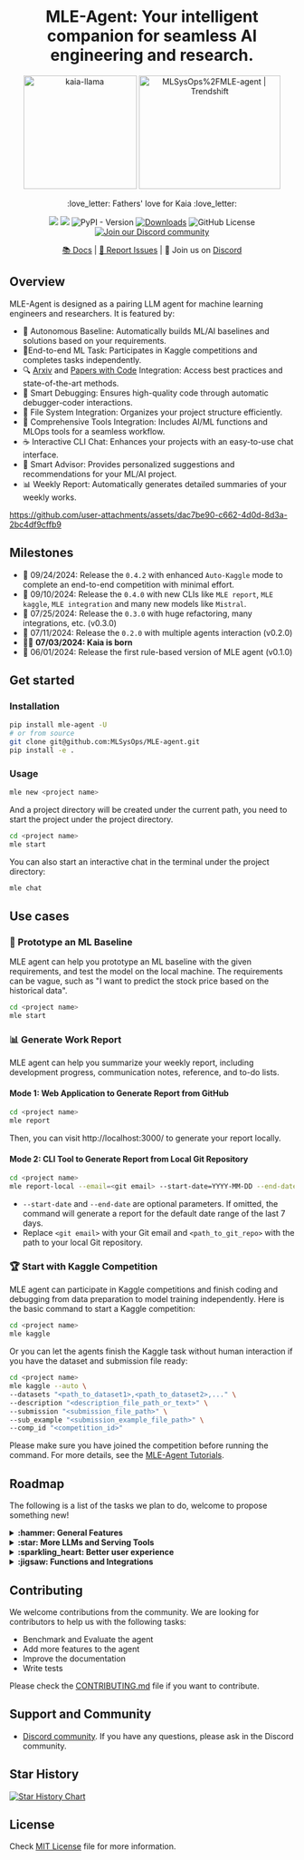 <div align="center">
<h1 align="center">MLE-Agent: Your intelligent companion for seamless AI engineering and research.</h1>
<img alt="kaia-llama" height="200px" src="assets/kaia_llama.webp">
<a href="https://trendshift.io/repositories/11658" target="_blank"><img src="https://trendshift.io/api/badge/repositories/11658" alt="MLSysOps%2FMLE-agent | Trendshift" style="width: 250px; height: 200px;" width="250" height="200px"/></a>
<p align="center">:love_letter: Fathers' love for Kaia :love_letter:</p>

![](https://github.com/MLSysOps/MLE-agent/actions/workflows/lint.yml/badge.svg)
![](https://github.com/MLSysOps/MLE-agent/actions/workflows/test.yml/badge.svg)
![PyPI - Version](https://img.shields.io/pypi/v/mle-agent)
[![Downloads](https://static.pepy.tech/badge/mle-agent)](https://pepy.tech/project/mle-agent)
![GitHub License](https://img.shields.io/github/license/MLSysOps/MLE-agent)
<a href="https://discord.gg/d9vcY7PA8Z"><img src="https://img.shields.io/badge/Discord-Join%20Us-purple?logo=discord&logoColor=white&style=flat" alt="Join our Discord community"></a>

[📚 Docs](https://mle-agent-site.vercel.app/) |
[🐞 Report Issues](https://github.com/MLSysOps/MLE-agent/issues/new) |
👋 Join us on <a href="https://discord.gg/d9vcY7PA8Z" target="_blank">Discord</a>

</div>

## Overview

MLE-Agent is designed as a pairing LLM agent for machine learning engineers and researchers. It is featured by:

- 🤖 Autonomous Baseline: Automatically builds ML/AI baselines and solutions based on your requirements.
- 🏅End-to-end ML Task: Participates in Kaggle competitions and completes tasks independently.
- 🔍 [Arxiv](https://arxiv.org/) and [Papers with Code](https://paperswithcode.com/) Integration: Access best practices
  and state-of-the-art methods.
- 🐛 Smart Debugging: Ensures high-quality code through automatic debugger-coder interactions.
- 📂 File System Integration: Organizes your project structure efficiently.
- 🧰 Comprehensive Tools Integration: Includes AI/ML functions and MLOps tools for a seamless workflow.
- ☕ Interactive CLI Chat: Enhances your projects with an easy-to-use chat interface.
- 🧠 Smart Advisor: Provides personalized suggestions and recommendations for your ML/AI project.
- 📊 Weekly Report: Automatically generates detailed summaries of your weekly works.

https://github.com/user-attachments/assets/dac7be90-c662-4d0d-8d3a-2bc4df9cffb9

## Milestones

- :rocket: 09/24/2024: Release the `0.4.2` with enhanced `Auto-Kaggle` mode to complete an end-to-end competition with minimal effort.
- :rocket: 09/10/2024: Release the `0.4.0` with new CLIs like `MLE report`, `MLE kaggle`, `MLE integration` and many new
  models like `Mistral`.
- :rocket: 07/25/2024: Release the `0.3.0` with huge refactoring, many integrations, etc. (v0.3.0)
- :rocket: 07/11/2024: Release the `0.2.0` with multiple agents interaction (v0.2.0)
- 👨‍🍼 **07/03/2024: Kaia is born**
- :rocket: 06/01/2024: Release the first rule-based version of MLE agent (v0.1.0)

## Get started

### Installation

```bash
pip install mle-agent -U
# or from source
git clone git@github.com:MLSysOps/MLE-agent.git
pip install -e .
```

### Usage

```bash
mle new <project name>
```

And a project directory will be created under the current path, you need to start the project under the project
directory.

```bash
cd <project name>
mle start
```

You can also start an interactive chat in the terminal under the project directory:

```bash
mle chat
```

## Use cases

### 🧪 Prototype an ML Baseline

MLE agent can help you prototype an ML baseline with the given requirements, and test the model on the local machine.
The requirements can be vague, such as "I want to predict the stock price based on the historical data".

```bash
cd <project name>
mle start
```

### :bar_chart: Generate Work Report

MLE agent can help you summarize your weekly report, including development progress, communication notes, reference, and
to-do lists.

#### Mode 1: Web Application to Generate Report from GitHub

```bash
cd <project name>
mle report
```

Then, you can visit http://localhost:3000/ to generate your report locally.

#### Mode 2: CLI Tool to Generate Report from Local Git Repository
```bash
cd <project name>
mle report-local --email=<git email> --start-date=YYYY-MM-DD --end-date=YYYY-MM-DD <path_to_git_repo>
```

- `--start-date` and `--end-date` are optional parameters. If omitted, the command will generate a report for the default date range of the last 7 days.
- Replace `<git email>` with your Git email and `<path_to_git_repo>` with the path to your local Git repository.

### :trophy: Start with Kaggle Competition

MLE agent can participate in Kaggle competitions and finish coding and debugging from data preparation to model training
independently. Here is the basic command to start a Kaggle competition:

```bash
cd <project name>
mle kaggle
```

Or you can let the agents finish the Kaggle task without human interaction if you have the dataset and submission file
ready:

```bash
cd <project name>
mle kaggle --auto \
--datasets "<path_to_dataset1>,<path_to_dataset2>,..." \
--description "<description_file_path_or_text>" \
--submission "<submission_file_path>" \
--sub_example "<submission_example_file_path>" \ 
--comp_id "<competition_id>"
```

Please make sure you have joined the competition before running the command. For more details, see the [MLE-Agent Tutorials](https://mle-agent-site.vercel.app/tutorial/Start_a_kaggle_task).

## Roadmap

The following is a list of the tasks we plan to do, welcome to propose something new!

<details>
  <summary><b> :hammer: General Features</b></summary>

- [x] Understand users' requirements to create an end-to-end AI project
- [x] Suggest the SOTA data science solutions by using the web search
- [x] Plan the ML engineering tasks with human interaction
- [x] Execute the code on the local machine/cloud, debug and fix the errors
- [x] Leverage the built-in functions to complete ML engineering tasks
- [x] Interactive chat: A human-in-the-loop mode to help improve the existing ML projects
- [x] Kaggle mode: to finish a Kaggle task without humans
- [x] Summary and reflect the whole ML/AI pipeline
- [ ] Integration with Cloud data and testing and debugging platforms
- [x] Local RAG support to make personal ML/AI coding assistant
- [ ] Function zoo: generate AI/ML functions and save them for future usage

</details>

<details>
  <summary><b>:star: More LLMs and Serving Tools</b></summary>

- [x] Ollama LLama3
- [x] OpenAI GPTs
- [x] Anthropic Claude 3.5 Sonnet

</details>

<details>
  <summary><b>:sparkling_heart: Better user experience</b></summary>

- [x] CLI Application
- [x] Web UI
- [x] Discord

</details>

<details>
  <summary><b>:jigsaw: Functions and Integrations</b></summary>

- [x] Local file system
- [x] Local code exectutor
- [x] Arxiv.org search
- [x] Papers with Code search
- [x] General keyword search
- [ ] Hugging Face
- [ ] SkyPilot cloud deployment
- [ ] Snowflake data
- [ ] AWS S3 data
- [ ] Databricks data catalog
- [ ] Wandb experiment monitoring
- [ ] MLflow management
- [ ] DBT data transform

</details>

## Contributing

We welcome contributions from the community. We are looking for contributors to help us with the following tasks:

- Benchmark and Evaluate the agent
- Add more features to the agent
- Improve the documentation
- Write tests

Please check the [CONTRIBUTING.md](CONTRIBUTING.md) file if you want to contribute.

## Support and Community

- [Discord community](https://discord.gg/SgxBpENGRG). If you have any questions, please ask in the Discord community.

## Star History

[![Star History Chart](https://api.star-history.com/svg?repos=MLSysOps/MLE-agent&type=Date)](https://star-history.com/#MLSysOps/MLE-agent&Date)

## License

Check [MIT License](LICENSE) file for more information.
